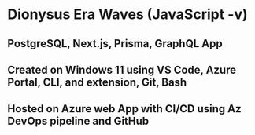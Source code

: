 
# Dionysus Era Waves (JavaScript -v)

## PostgreSQL, Next.js, Prisma, GraphQL App

## Created on Windows 11 using VS Code, Azure Portal, CLI, and extension, Git, Bash

## Hosted on Azure web App with CI/CD using Az DevOps pipeline and GitHub
